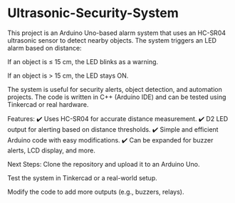 # Ultrasonic-Security-System

This project is an Arduino Uno-based alarm system that uses an HC-SR04 ultrasonic sensor to detect nearby objects. The system triggers an LED alarm based on distance:

If an object is ≤ 15 cm, the LED blinks as a warning.

If an object is > 15 cm, the LED stays ON.

The system is useful for security alerts, object detection, and automation projects. The code is written in C++ (Arduino IDE) and can be tested using Tinkercad or real hardware.

Features:
✔️ Uses HC-SR04 for accurate distance measurement.
✔️ D2 LED output for alerting based on distance thresholds.
✔️ Simple and efficient Arduino code with easy modifications.
✔️ Can be expanded for buzzer alerts, LCD display, and more.

Next Steps:
Clone the repository and upload it to an Arduino Uno.

Test the system in Tinkercad or a real-world setup.

Modify the code to add more outputs (e.g., buzzers, relays).
